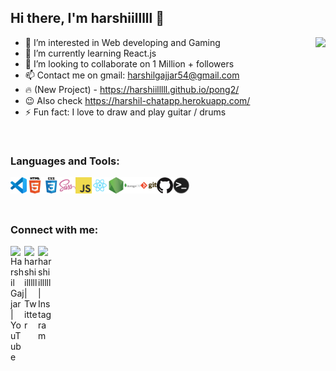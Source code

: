 ## Hi there, I'm harshiilllll   👋

<img align="right" src="https://media.discordapp.net/attachments/914047870573871134/934318738440880138/mp4_1.gif?width=556&height=956">

- 👀 I’m interested in Web developing and Gaming 
- 🌱 I’m currently learning React.js
- 💞️ I’m looking to collaborate on 1 Million + followers 
- 📫 Contact me on gmail: harshilgajjar54@gmail.com
- 🔥 (New Project) - https://harshiilllll.github.io/pong2/
- 😉 Also check  https://harshil-chatapp.herokuapp.com/
- ⚡ Fun fact: I love to draw and play guitar / drums

<br />

### Languages and Tools:

<img align="left" alt="Visual Studio Code" width="26px" src="https://raw.githubusercontent.com/github/explore/80688e429a7d4ef2fca1e82350fe8e3517d3494d/topics/visual-studio-code/visual-studio-code.png" />
<img align="left" alt="HTML5" width="26px" src="https://raw.githubusercontent.com/github/explore/80688e429a7d4ef2fca1e82350fe8e3517d3494d/topics/html/html.png" />
<img align="left" alt="CSS3" width="26px" src="https://raw.githubusercontent.com/github/explore/80688e429a7d4ef2fca1e82350fe8e3517d3494d/topics/css/css.png" />
<img align="left" alt="Sass" width="26px" src="https://raw.githubusercontent.com/github/explore/80688e429a7d4ef2fca1e82350fe8e3517d3494d/topics/sass/sass.png" />
<img align="left" alt="JavaScript" width="26px" src="https://raw.githubusercontent.com/github/explore/80688e429a7d4ef2fca1e82350fe8e3517d3494d/topics/javascript/javascript.png" />
<img align="left" alt="React" width="26px" src="https://raw.githubusercontent.com/github/explore/80688e429a7d4ef2fca1e82350fe8e3517d3494d/topics/react/react.png" />
<img align="left" alt="Node.js" width="26px" src="https://raw.githubusercontent.com/github/explore/80688e429a7d4ef2fca1e82350fe8e3517d3494d/topics/nodejs/nodejs.png" />
<img align="left" alt="MongoDB" width="26px" src="https://raw.githubusercontent.com/github/explore/80688e429a7d4ef2fca1e82350fe8e3517d3494d/topics/mongodb/mongodb.png" />
<img align="left" alt="Git" width="26px" src="https://raw.githubusercontent.com/github/explore/80688e429a7d4ef2fca1e82350fe8e3517d3494d/topics/git/git.png" />
<img align="left" alt="GitHub" width="26px" src="https://raw.githubusercontent.com/github/explore/78df643247d429f6cc873026c0622819ad797942/topics/github/github.png" />
<img align="left" alt="Terminal" width="26px" src="https://raw.githubusercontent.com/github/explore/80688e429a7d4ef2fca1e82350fe8e3517d3494d/topics/terminal/terminal.png" />


<br />
<br />
<br />

### Connect with me:

<a href="https://www.youtube.com/channel/UCLnUcrxNTxjrAAVEzqPLhZw"><img align="left" alt="Harshil Gajjar | YouTube" width="22px" src="https://cdn.jsdelivr.net/npm/simple-icons@v3/icons/youtube.svg" /></a>
<a href="https://twitter.com/harshiilllll"><img align="left" alt="harshiilllll | Twitter" width="22px" src="https://cdn.jsdelivr.net/npm/simple-icons@v3/icons/twitter.svg" /></a>
<a href="https://www.instagram.com/harshiilllll/"><img align="left" alt="harshiilllll | Instagram" width="22px" src="https://cdn.jsdelivr.net/npm/simple-icons@v3/icons/instagram.svg" /></a>

<br />


<!---harshiilllll/harshiilllll is a ✨ special ✨ repository because its `README.md` (this file) appears on your GitHub profile.You can click the Preview link to take a look at your changes.--->
